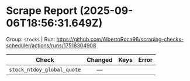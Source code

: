 # Scrape Report (2025-09-06T18:56:31.649Z)

Group: `stocks`  |  Run: https://github.com/AlbertoRoca96/scraping-checks-scheduler/actions/runs/17518304908

| Check | Changed | Keys | Error |
|---|:---:|:--|:--|
| `stock_ntdoy_global_quote` | — |  |  |
